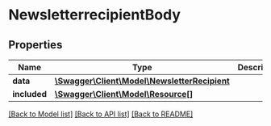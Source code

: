 # NewsletterrecipientBody

## Properties
Name | Type | Description | Notes
------------ | ------------- | ------------- | -------------
**data** | [**\Swagger\Client\Model\NewsletterRecipient**](NewsletterRecipient.md) |  | [optional] 
**included** | [**\Swagger\Client\Model\Resource[]**](Resource.md) |  | [optional] 

[[Back to Model list]](../../README.md#documentation-for-models) [[Back to API list]](../../README.md#documentation-for-api-endpoints) [[Back to README]](../../README.md)

